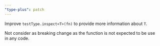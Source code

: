 ```yaml
---
"type-plus": patch
---
```


Improve `testType.inspect<T>(fn)` to provide more information about `T`.

Not consider as breaking change as the function is not expected to be use in any code.
